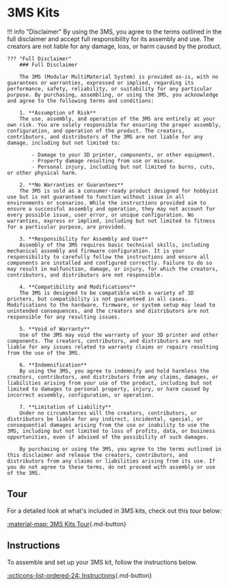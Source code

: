 # 3MS Kits

<!-- <style>
    button {
        color: #ffffff;
        background-color: #0c1117;
        font-size: 19px;
        border: 3px solid #008c1c;
        border-radius: 10px;
        padding: 15px 50px;
        cursor: pointer;
        transition: all .2s ease-in;
    }
    button:hover {
        color: #008c1c;
        transition: 
    }
</style>
<button type="button" name="w3d">Buy at <img src="../assets/images/kits/w3d.png" height="30" /></button> -->

!!! info "Disclaimer"
    By using the 3MS, you agree to the terms outlined in the full disclaimer and accept full responsibility for its assembly and use. The creators are not liable for any damage, loss, or harm caused by the product.

    ??? "Full Disclaimer"
        ### Full Disclaimer

        The 3MS (Modular MultiMaterial System) is provided as-is, with no guarantees or warranties, expressed or implied, regarding its performance, safety, reliability, or suitability for any particular purpose. By purchasing, assembling, or using the 3MS, you acknowledge and agree to the following terms and conditions:

        1. **Assumption of Risk**  
        The use, assembly, and operation of the 3MS are entirely at your own risk. You are solely responsible for ensuring the proper assembly, configuration, and operation of the product. The creators, contributors, and distributors of the 3MS are not liable for any damage, including but not limited to:  

            - Damage to your 3D printer, components, or other equipment.  
            - Property damage resulting from use or misuse.  
            - Personal injury, including but not limited to burns, cuts, or other physical harm.  

        2. **No Warranties or Guarantees**  
        The 3MS is sold as a consumer-ready product designed for hobbyist use but is not guaranteed to function without issue in all environments or scenarios. While the instructions provided aim to ensure a successful assembly and operation, they may not account for every possible issue, user error, or unique configuration. No warranties, express or implied, including but not limited to fitness for a particular purpose, are provided.  

        3. **Responsibility for Assembly and Use**  
        Assembly of the 3MS requires basic technical skills, including mechanical assembly and firmware configuration. It is your responsibility to carefully follow the instructions and ensure all components are installed and configured correctly. Failure to do so may result in malfunction, damage, or injury, for which the creators, contributors, and distributors are not responsible.  

        4. **Compatibility and Modifications**  
        The 3MS is designed to be compatible with a variety of 3D printers, but compatibility is not guaranteed in all cases. Modifications to the hardware, firmware, or system setup may lead to unintended consequences, and the creators and distributors are not responsible for any resulting issues.  

        5. **Void of Warranty**  
        Use of the 3MS may void the warranty of your 3D printer and other components. The creators, contributors, and distributors are not liable for any issues related to warranty claims or repairs resulting from the use of the 3MS.

        6. **Indemnification**  
        By using the 3MS, you agree to indemnify and hold harmless the creators, contributors, and distributors from any claims, damages, or liabilities arising from your use of the product, including but not limited to damages to personal property, injury, or harm caused by incorrect assembly, configuration, or operation.

        7. **Limitation of Liability**  
        Under no circumstances will the creators, contributors, or distributors be liable for any indirect, incidental, special, or consequential damages arising from the use or inability to use the 3MS, including but not limited to loss of profits, data, or business opportunities, even if advised of the possibility of such damages.

        By purchasing or using the 3MS, you agree to the terms outlined in this disclaimer and release the creators, contributors, and distributors from any claims or liabilities arising from its use. If you do not agree to these terms, do not proceed with assembly or use of the 3MS.

## Tour

For a detailed look at what's included in 3MS kits, check out this tour below:

[:material-map: 3MS Kits Tour](tour.md){.md-button}

## Instructions

To assemble and set up your 3MS kit, follow the instructions below.

[:octicons-list-ordered-24: Instructions](./instructions/index.md){.md-button}